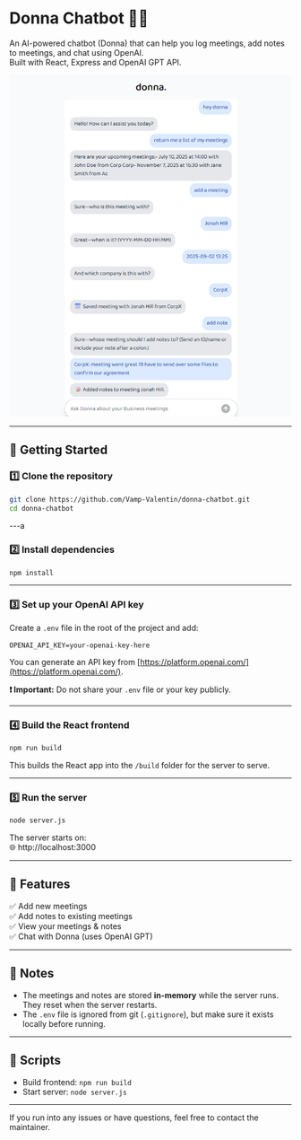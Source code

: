 # Donna Chatbot 📝🤖

An AI-powered chatbot (Donna) that can help you log meetings, add notes to meetings, and chat using OpenAI.  
Built with React, Express and OpenAI GPT API.

![Homepage Screenshot](public/DonnaBusinessMeetings.png)

---

## 🚀 Getting Started

### 1️⃣ Clone the repository

```bash
git clone https://github.com/Vamp-Valentin/donna-chatbot.git
cd donna-chatbot
```

---a

### 2️⃣ Install dependencies

```bash
npm install
```

---

### 3️⃣ Set up your OpenAI API key

Create a `.env` file in the root of the project and add:

```
OPENAI_API_KEY=your-openai-key-here
```

You can generate an API key from [https://platform.openai.com/](https://platform.openai.com/).

**❗️ Important:** Do not share your `.env` file or your key publicly.

---

### 4️⃣ Build the React frontend

```bash
npm run build
```

This builds the React app into the `/build` folder for the server to serve.

---

### 5️⃣ Run the server

```bash
node server.js
```

The server starts on:  
🌐 http://localhost:3000

---

## 🧪 Features

✅ Add new meetings  
✅ Add notes to existing meetings  
✅ View your meetings & notes  
✅ Chat with Donna (uses OpenAI GPT)

---

## 🧹 Notes

- The meetings and notes are stored **in-memory** while the server runs. They reset when the server restarts.
- The `.env` file is ignored from git (`.gitignore`), but make sure it exists locally before running.

---

## 📂 Scripts

- Build frontend: `npm run build`
- Start server: `node server.js`

---

If you run into any issues or have questions, feel free to contact the maintainer.
